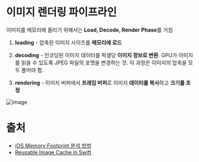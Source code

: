 # 이미지 렌더링 파이프라인

이미지를 메모리에 올리기 위해서는 **Load, Decode, Render Phase**를 거침

1. **loading** - 압축된 이미지 사이즈를 **메모리에 로드**

2. **decoding** - 인코딩된 이미지 데이터를 픽셀당 **이미지 정보로 변환**. GPU가 이미지를 읽을 수 있도록 JPEG 파일의 포맷을 변경하는 것. 이 과정은 이미지의 압축을 모두 풀어야 함.

3. **rendering** - 이미지 버퍼에서 **프레임 버퍼**로 이미지 **데이터를 복사**하고 **크기를 조정**

![image](https://user-images.githubusercontent.com/20410193/134650792-410eafaa-a2aa-47f5-ab7e-ff26eaec5a35.png)


# 출처
- [iOS Memory Footprint 분석 방법](https://hcn1519.github.io/articles/2018-09/wwdc2018session416)
- [Reusable Image Cache in Swift](https://medium.com/flawless-app-stories/reusable-image-cache-in-swift-9b90eb338e8d)
